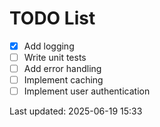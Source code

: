 # TODO List

- [x] Add logging
- [ ] Write unit tests
- [ ] Add error handling
- [ ] Implement caching
- [ ] Implement user authentication

Last updated: 2025-06-19 15:33
